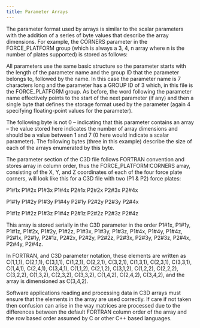 ```yaml
---
title: Parameter Arrays
---
```


The parameter format used by arrays is similar to the scalar parameters with the addition of a series of byte values that describe the array dimensions.  For example, the CORNERS parameter in the FORCE_PLATFORM group (which is always a 3, 4, n array where n is the number of plates supported) is stored as follows:

All parameters use the same basic structure so the parameter starts with the length of the parameter name and the group ID that the parameter belongs to, followed by the name.  In this case the parameter name is 7 characters long and the parameter has a GROUP ID of 3 which, in this file is the FORCE_PLATFORM group.  As before, the word following the parameter name effectively points to the start of the next parameter (if any) and then a single byte that defines the storage format used by the parameter (again 4 specifying floating-point values for the parameter).

The following byte is not 0 – indicating that this parameter contains an array – the value stored here indicates the number of array dimensions and should be a value between 1 and 7 (0 here would indicate a scalar parameter).  The following bytes (three in this example) describe the size of each of the arrays enumerated by this byte.

The parameter section of the C3D file follows FORTRAN convention and stores array in column order, thus the FORCE_PLATFORM:CORNERS array, consisting of the X, Y, and Z coordinates of each of the four force plate corners, will look like this for a C3D file with two (P1 & P2) force plates:

P1#1x P1#2x P1#3x P1#4x P2#1x P2#2x P2#3x P2#4x

P1#1y P1#2y P1#3y P1#4y P2#1y P2#2y P2#3y P2#4x

P1#1z P1#2z P1#3z P1#4z P2#1z P2#2z P2#3z P2#4z

This array is stored serially in the C3D parameter in the order P1#1x, P1#1y, P1#1z, P1#2x, P1#2y, P1#2z, P1#3x, P1#3y, P1#3z, P1#4x, P1#4y, P1#4z, P2#1x, P2#1y, P2#1z, P2#2x, P2#2y, P2#2z, P2#3x, P2#3y, P2#3z, P2#4x, P2#4y, P2#4z.

In FORTRAN, and C3D parameter notation, these elements are written as C(1,1,1), C(2,1,1), C(3,1,1), C(1,2,1), C(2,2,1), C(3,2,1), C(1,3,1), C(2,3,1), C(3,3,1), C(1,4,1), C(2,4,1), C(3,4,1), C(1,1,2), C(2,1,2), C(3,1,2), C(1,2,2), C(2,2,2), C(3,2,2), C(1,3,2), C(2,3,2), C(3,3,2), C(1,4,2), C(2,4,2), C(3,4,2), and the array is dimensioned as C(3,4,2).

Software applications reading and processing data in C3D arrays must ensure that the elements in the array are used correctly.  If care if not taken then confusion can arise in the way matrices are processed due to the differences between the default FORTRAN column order of the array and the row based order assumed by C or other C++ based languages.
